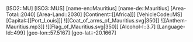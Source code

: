 ﻿---
location: [-20.1667,57.5167]
type: Country
tags:
- geo/Country

SpocWebEntityId: 26971
isDeleted: false
confidential: public

---
[ISO2::MU]
[ISO3::MUS]
[name-en::Mauritius]
[name-de::Mauritius]
[Area-Total::2040]
[Area-Land::2030]
[Continent::[[Africa]]]
[VehicleCode::MS]
[Capital::[[Port_Louis]]]
![[Coat_of_arms_of_Mauritius.svg|350]]
![[Anthem-Mauritius.mp3]]
![[Flag_of_Mauritius.svg|350]]
[Alcohol-l::3.7]
[Language-Id::499]
[geo-lon::57.5167]
[geo-lat::-20.1667]


